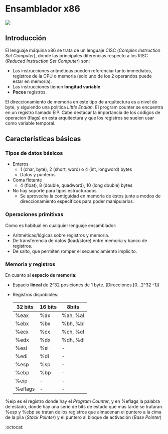# Ensamblador x86

![](https://pbs.twimg.com/media/D5_hYkeXoAABiRb.jpg)

## Introducción

El lenguaje máquina x86 se trata de un lenguaje CISC (*Complex Instruction Set Computer*), donde las principales diferencias respecto a los RISC (*Reduced Instruction Set Computer*) son:

- Las instrucciones aritméticas pueden referenciar tanto immediatos, registros de la CPU o memoria (solo uno de los 2 operandos puede estar en memoria).
- Las instrucciones tienen **longitud variable**
- **Pocos** registros.

El direccionamiento de memoria en este tipo de arquitectura es a nivel de byte, y siguiendo una política
*Little Endian*. El program counter se encuentra en un registro llamado EIP. Cabe destacar la importancia de los códigos de operacion (flags) en esta arquitectura y que los registros se suelen usar como variable temporal.


## Características básicas

### Tipos de datos básicos
- Enteros
	- 1 (char, byte), 2 (short, word) o 4 (int, longword) bytes
	- Datos y punteros
- Coma flotante
	- 4 (float), 8 (double, quadword), 10 (long double) bytes
- No hay soporte para tipos estructurados
	- Se aprovecha la contiguidad en memoria de éstos junto a modos de direccionamiento específicos para poder manipularlos.

### Operaciones primitivas
Como es habitual en cualquier lenguaje ensamblador:
-	Aritméticas/lógicas sobre registros y memoria.
-	De transferencia de datos (load/store) entre memoria y banco de registros.
- De salto, que permiten romper el secuenciamiento implícito.

### Memoria y registros

En cuanto al **espacio de memoria**:
-	Espacio **lineal** de 2^32 posiciones de 1 byte. (Direcciones [0...2^32 -1])
-	Registros dispobibles:
	
	|32 bits|16 bits|8bits|
	|-------|-------|-----|
	|%eax|%ax|%ah, %al|
	|%ebx|%bx|%bh, %bl|
	|%ecx|%cx|%ch, %cl|
	|%edx|%dx|%dh, %dl|
	|%esi|%si|-|
	|%edi|%di|-|
	|%esp|%sp|-|
	|%ebp|%bp|-|
	|%eip|-|-|
	|%eflags|-|-|

%eip es el registro donde hay el *Program Counter*, y en %eflags la palabra de estado, donde hay una serie de bits de estado que mas tarde se trataran. %esp y %ebp se tratan de los registros que almacenan el puntero a la cima de la pila (*Stack Pointer*) y el puntero al bloque de activación	(*Base Pointer*)

:octocat:




